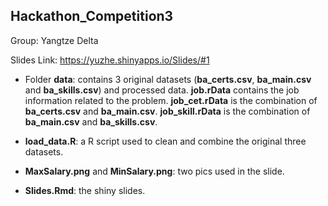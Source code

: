 ## Hackathon_Competition3

Group: Yangtze Delta

Slides Link: https://yuzhe.shinyapps.io/Slides/#1


- Folder **data**: contains 3 original datasets (**ba_certs.csv**, **ba_main.csv** and **ba_skills.csv**) and processed data. **job.rData** contains the job information related to the problem. **job_cet.rData** is the combination of **ba_certs.csv** and **ba_main.csv**. **job_skill.rData** is the combination of **ba_main.csv** and **ba_skills.csv**.  

- **load_data.R**: a R script used to clean and combine the original three datasets.

- **MaxSalary.png** and **MinSalary.png**: two pics used in the slide.

- **Slides.Rmd**: the shiny slides.

